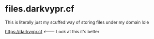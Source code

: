# files.darkvypr.cf

This is literally just my scuffed way of storing files under my domain lole

https://darkvypr.cf <--- Look at this it's better
